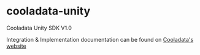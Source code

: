 # cooladata-unity
Cooladata Unity SDK V1.0

Integration & Implementation documentation can be found on <a href="http://docs.cooladata.com/docs/developers/integrations/#unity">Cooladata's website</a>
